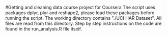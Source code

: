 #Getting and cleaning data course project for Coursera
The script uses packages dplyr, plyr and reshape2, please load these packages before running the script.
The working directory contains "./UCI HAR Dataset". All files are read from this directory.
Step by step instructions on the code are found in the run_analysis.R file itself.
